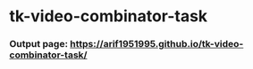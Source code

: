 # tk-video-combinator-task


### Output page: https://arif1951995.github.io/tk-video-combinator-task/
